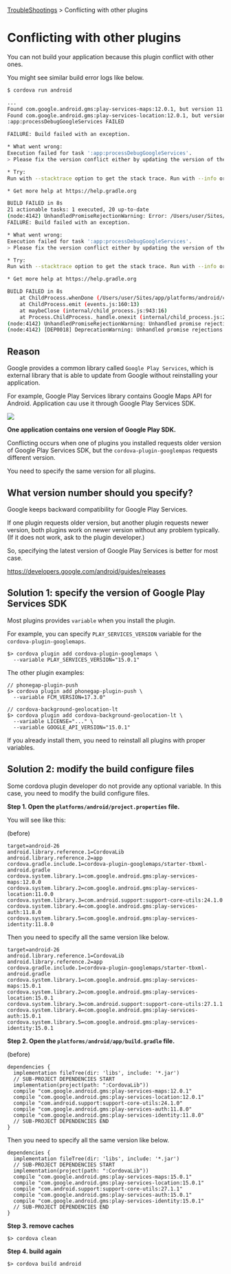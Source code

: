 [TroubleShootings](../README.md) > Conflicting with other plugins

# Conflicting with other plugins

You can not build your application because this plugin conflict with other ones.

You might see similar build error logs like below.


``` bash
$ cordova run android

...
Found com.google.android.gms:play-services-maps:12.0.1, but version 11.6.2 is needed for the google-services plugin.
Found com.google.android.gms:play-services-location:12.0.1, but version 11.6.2 is needed for the google-services plugin.
:app:processDebugGoogleServices FAILED

FAILURE: Build failed with an exception.

* What went wrong:
Execution failed for task ':app:processDebugGoogleServices'.
> Please fix the version conflict either by updating the version of the google-services plugin (information about the latest version is available at https://bintray.com/android/android-tools/com.google.gms.google-services/) or updating the version of com.google.android.gms to 11.6.2.

* Try:
Run with --stacktrace option to get the stack trace. Run with --info or --debug option to get more log output.

* Get more help at https://help.gradle.org

BUILD FAILED in 8s
21 actionable tasks: 1 executed, 20 up-to-date
(node:4142) UnhandledPromiseRejectionWarning: Error: /Users/user/Sites/app/platforms/android/gradlew: Command failed with exit code 1 Error output:
FAILURE: Build failed with an exception.

* What went wrong:
Execution failed for task ':app:processDebugGoogleServices'.
> Please fix the version conflict either by updating the version of the google-services plugin (information about the latest version is available at https://bintray.com/android/android-tools/com.google.gms.google-services/) or updating the version of com.google.android.gms to 11.6.2.

* Try:
Run with --stacktrace option to get the stack trace. Run with --info or --debug option to get more log output.

* Get more help at https://help.gradle.org

BUILD FAILED in 8s
    at ChildProcess.whenDone (/Users/user/Sites/app/platforms/android/cordova/node_modules/cordova-common/src/superspawn.js:169:23)
    at ChildProcess.emit (events.js:160:13)
    at maybeClose (internal/child_process.js:943:16)
    at Process.ChildProcess._handle.onexit (internal/child_process.js:220:5)
(node:4142) UnhandledPromiseRejectionWarning: Unhandled promise rejection. This error originated either by throwing inside of an async function without a catch block, or by rejecting a promise which was not handled with .catch(). (rejection id: 1)
(node:4142) [DEP0018] DeprecationWarning: Unhandled promise rejections are deprecated. In the future, promise rejections that are not handled will terminate the Node.js process with a non-zero exit code.
```


## Reason

Google provides a common library called `Google Play Services`, which is external library that is able to update from Google without reinstalling your application.

For example, Google Play Services library contains Google Maps API for Android.
Application cau use it through Google Play Services SDK.

![](google_play_services.jpg)

**One application contains one version of Google Play SDK.**

Conflicting occurs when one of plugins you installed requests older version of Google Play Services SDK, but the `cordova-plugin-googlempas` requests different version.

You need to specify the same version for all plugins.


## What version number should you specify?

Google keeps backward compatibility for Google Play Services.

If one plugin requests older version, but another plugin requests newer version, both plugins work on newer version without any problem typically.
(If it does not work, ask to the plugin developer.)

So, specifying the latest version of Google Play Services is better for most case.

https://developers.google.com/android/guides/releases


## Solution 1: specify the version of Google Play Services SDK

Most plugins provides `variable` when you install the plugin.

For example, you can specify `PLAY_SERVICES_VERSION` variable for the `cordova-plugin-googlemaps`.

```
$> cordova plugin add cordova-plugin-googlemaps \
  --variable PLAY_SERVICES_VERSION="15.0.1"
```

The other plugin examples:

```
// phonegap-plugin-push
$> cordova plugin add phonegap-plugin-push \
  --variable FCM_VERSION=17.3.0"

// cordova-background-geolocation-lt
$> cordova plugin add cordova-background-geolocation-lt \
  --variable LICENSE="..." \
  --variable GOOGLE_API_VERSION="15.0.1"
```

If you already install them, you need to reinstall all plugins with proper variables.



## Solution 2: modify the build configure files

Some cordova plugin developer do not provide any optional variable.
In this case, you need to modify the build configure files.

**Step 1. Open the `platforms/android/project.properties` file.**

You will see like this:

(before)
```
target=android-26
android.library.reference.1=CordovaLib
android.library.reference.2=app
cordova.gradle.include.1=cordova-plugin-googlemaps/starter-tbxml-android.gradle
cordova.system.library.1=com.google.android.gms:play-services-maps:12.0.0
cordova.system.library.2=com.google.android.gms:play-services-location:11.0.0
cordova.system.library.3=com.android.support:support-core-utils:24.1.0
cordova.system.library.4=com.google.android.gms:play-services-auth:11.8.0
cordova.system.library.5=com.google.android.gms:play-services-identity:11.8.0
```

Then you need to specify all the same version like below.

```
target=android-26
android.library.reference.1=CordovaLib
android.library.reference.2=app
cordova.gradle.include.1=cordova-plugin-googlemaps/starter-tbxml-android.gradle
cordova.system.library.1=com.google.android.gms:play-services-maps:15.0.1
cordova.system.library.2=com.google.android.gms:play-services-location:15.0.1
cordova.system.library.3=com.android.support:support-core-utils:27.1.1
cordova.system.library.4=com.google.android.gms:play-services-auth:15.0.1
cordova.system.library.5=com.google.android.gms:play-services-identity:15.0.1
```

**Step 2. Open the `platforms/android/app/build.gradle` file.**


(before)
```
dependencies {
  implementation fileTree(dir: 'libs', include: '*.jar')
  // SUB-PROJECT DEPENDENCIES START
  implementation(project(path: ":CordovaLib"))
  compile "com.google.android.gms:play-services-maps:12.0.1"
  compile "com.google.android.gms:play-services-location:12.0.1"
  compile "com.android.support:support-core-utils:24.1.0"
  compile "com.google.android.gms:play-services-auth:11.8.0"
  compile "com.google.android.gms:play-services-identity:11.8.0"
  // SUB-PROJECT DEPENDENCIES END
}
```

Then you need to specify all the same version like below.

```
dependencies {
  implementation fileTree(dir: 'libs', include: '*.jar')
  // SUB-PROJECT DEPENDENCIES START
  implementation(project(path: ":CordovaLib"))
  compile "com.google.android.gms:play-services-maps:15.0.1"
  compile "com.google.android.gms:play-services-location:15.0.1"
  compile "com.android.support:support-core-utils:27.1.1"
  compile "com.google.android.gms:play-services-auth:15.0.1"
  compile "com.google.android.gms:play-services-identity:15.0.1"
  // SUB-PROJECT DEPENDENCIES END
}
```


**Step 3. remove caches**

```
$> cordova clean
```


**Step 4. build again**

```
$> cordova build android
```
